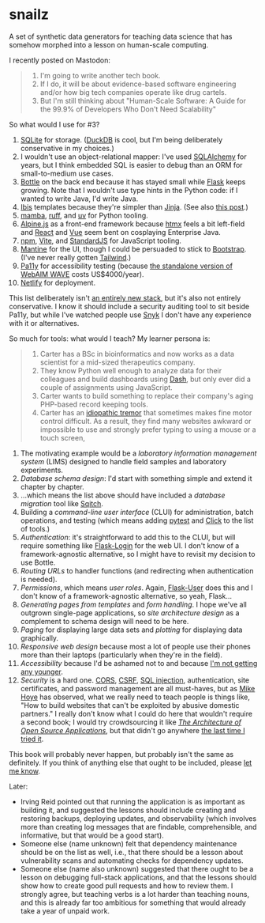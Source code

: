 # snailz

A set of synthetic data generators for teaching data science
that has somehow morphed into a lesson on human-scale computing.

I recently posted on Mastodon:

> 1.  I'm going to write another tech book.
> 2.  If I do, it will be about evidence-based software engineering and/or how big tech companies operate like drug cartels.
> 3.  But I'm still thinking about "Human-Scale Software: A Guide for the 99.9% of Developers Who Don't Need Scalability"

So what would I use for #3?

1.  [SQLite](https://sqlite.org/) for storage.
    ([DuckDB](https://duckdb.org/) is cool, but I'm being deliberately conservative in my choices.)
1.  I wouldn't use an object-relational mapper:
    I've used [SQLAlchemy](https://www.sqlalchemy.org/) for years,
    but I think embedded SQL is easier to debug than an ORM for small-to-medium use cases.
1.  [Bottle](https://bottlepy.org/) on the back end
    because it has stayed small while [Flask](https://flask.palletsprojects.com/) keeps growing.
    Note that I wouldn't use type hints in the Python code:
    if I wanted to write Java, I'd write Java.
1.  [Ibis](http://www.dmulholl.com/docs/ibis/master/) templates
    because they're simpler than [Jinja](https://jinja.palletsprojects.com/).
    (See also [this post](https://third-bit.com/2024/02/25/community-norms/).)
1.  [mamba](https://mamba.readthedocs.io/),
    [ruff](https://docs.astral.sh/ruff/),
    and [uv](https://github.com/astral-sh/uv) for Python tooling.
1.  [Alpine.js](https://alpinejs.dev/) as a front-end framework
    because [htmx](https://htmx.org/) feels a bit left-field
    and [React](https://react.dev/) and [Vue](https://vuejs.org/) seem bent on cosplaying Enterprise Java.
1.  [npm](https://www.npmjs.com/),
    [Vite](https://vitejs.dev/),
    and [StandardJS](https://standardjs.com/) for JavaScript tooling.
1.  [Mantine](https://ui.mantine.dev/) for the UI,
    though I could be persuaded to stick to [Bootstrap](https://getbootstrap.com/).
    (I've never really gotten [Tailwind](https://tailwindcss.com/).)
1.  [Pa11y](https://pa11y.org/) for accessibility testing
    (because [the standalone version of WebAIM WAVE](https://wave.webaim.org/standalone) costs US$4000/year).
1.  [Netlify](https://www.netlify.com/) for deployment.

This list deliberately isn't [an entirely new stack](https://third-bit.com/2024/04/18/a-new-stack/),
but it's also not entirely conservative.
I know it should include a security auditing tool to sit beside Pa11y,
but while I've watched people use [Snyk](https://snyk.io/)
I don't have any experience with it or alternatives.

So much for tools:
what would I teach?
My learner persona is:

> 1.  Carter has a BSc in bioinformatics
>     and now works as a data scientist for a mid-sized therapeutics company.
> 1.  They know Python well enough to analyze data for their colleagues
>     and build dashboards using [Dash](https://dash.plotly.com/),
>     but only ever did a couple of assignments using JavaScript.
> 1.  Carter wants to build something to replace their company's aging PHP-based record keeping tools.
> 1.  Carter has an [idiopathic tremor](https://en.wikipedia.org/wiki/Essential_tremor)
>     that sometimes makes fine motor control difficult.
>     As a result,
>     they find many websites awkward or impossible to use
>     and strongly prefer typing to using a mouse or a touch screen,

1.  The motivating example would be a *laboratory information management system* (LIMS)
    designed to handle field samples and laboratory experiments.
1.  *Database schema design*:
    I'd start with something simple and extend it chapter by chapter.
1.  …which means the list above should have included a *database migration* tool like [Sqitch](https://sqitch.org/).
1.  Building a *command-line user interface* (CLUI) for administration, batch operations, and testing
    (which means adding [pytest](https://docs.pytest.org/) and [Click](https://click.palletsprojects.com/)
    to the list of tools.)
1.  *Authentication*:
    it's straightforward to add this to the CLUI,
    but will require something like [Flask-Login](https://flask-login.readthedocs.io/) for the web UI.
    I don't know of a framework-agnostic alternative,
    so I might have to revisit my decision to use Bottle.
1.  *Routing URLs* to handler functions
    (and redirecting when authentication is needed).
1.  *Permissions*,
    which means *user roles*.
    Again,
    [Flask-User](https://flask-user.readthedocs.io/) does this and I don't know of a framework-agnostic alternative,
    so yeah, Flask…
1.  *Generating pages from templates* and *form handling*.
    I hope we've all outgrown single-page applications,
    so *site architecture design* as a complement to schema design will need to be here.
1.  *Paging* for displaying large data sets and *plotting* for displaying data graphically.
1.  *Responsive web design* because most a lot of people use their phones more than their laptops
    (particularly when they're in the field).
1.  *Accessibility* because I'd be ashamed not to
    and because [I'm not getting any younger](https://educate.elsevier.com/book/details/9780128044674).
1.  *Security* is a hard one.
    [CORS](https://en.wikipedia.org/wiki/Cross-origin_resource_sharing),
    [CSRF](https://en.wikipedia.org/wiki/Cross-site_request_forgery),
    [SQL injection](https://en.wikipedia.org/wiki/SQL_injection),
    authentication,
    site certificates,
    and password management
    are all must-haves,
    but as [Mike Hoye](https://exple.tive.org/blarg/) has observed,
    what we really need to teach people is things like,
    "How to build websites that can't be exploited by abusive domestic partners."
    I really don't know what I could do here that wouldn't require a second book;
    I would try crowdsourcing it like [*The Architecture of Open Source Applications*](https://aosabook.org/),
    but that didn't go anywhere [the last time I tried it](https://third-bit.com/2024/01/23/the-votes-are-in/).

This book will probably never happen,
but probably isn't the same as definitely.
If you think of anything else that ought to be included,
please [let me know](mailto:gvwilson@third-bit.com).

Later:

-   Irving Reid pointed out that running the application is as important as building it,
    and suggested the lessons should include creating and restoring backups,
    deploying updates,
    and observability
    (which involves more than creating log messages that are findable, comprehensible, and informative,
    but that would be a good start).
-   Someone else (name unknown) felt that dependency maintenance should be on the list as well,
    i.e.,
    that there should be a lesson about vulnerability scans and automating checks for dependency updates.
-   Someone else (name also unknown) suggested that there ought to be a lesson on debugging full-stack applications,
    and that the lessons should show how to create good pull requests and how to review them.
    I strongly agree,
    but teaching verbs is a lot harder than teaching nouns,
    and this is already far too ambitious for something that would already take a year of unpaid work.
